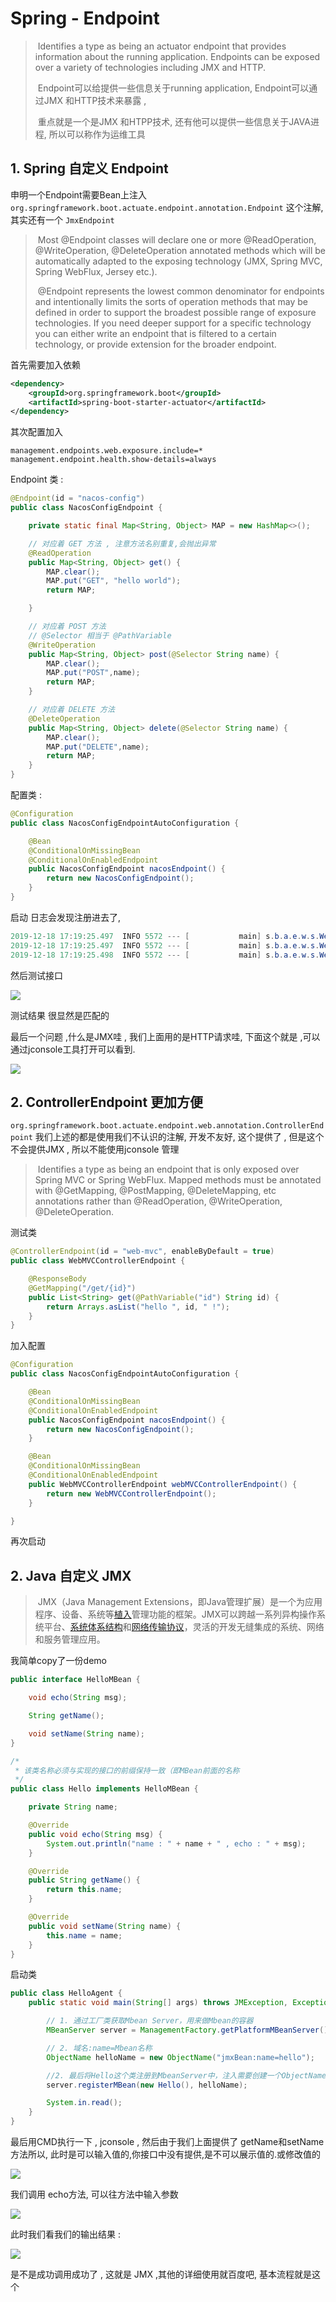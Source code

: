 # Spring - Endpoint

> ​	Identifies a type as being an actuator endpoint that provides information about the running application. Endpoints can be exposed over a variety of technologies including JMX and HTTP.
>
> ​	Endpoint可以给提供一些信息关于running application, Endpoint可以通过JMX 和HTTP技术来暴露 , 
>
> ​	重点就是一个是JMX 和HTPP技术, 还有他可以提供一些信息关于JAVA进程, 所以可以称作为运维工具



## 1. Spring 自定义 Endpoint

申明一个Endpoint需要Bean上注入`org.springframework.boot.actuate.endpoint.annotation.Endpoint` 这个注解, 其实还有一个 `JmxEndpoint`

> ​	Most @Endpoint classes will declare one or more @ReadOperation, @WriteOperation, @DeleteOperation annotated methods which will be automatically adapted to the exposing technology (JMX, Spring MVC, Spring WebFlux, Jersey etc.).
>
> ​	@Endpoint represents the lowest common denominator for endpoints and intentionally limits the sorts of operation methods that may be defined in order to support the broadest possible range of exposure technologies. If you need deeper support for a specific technology you can either write an endpoint that is filtered to a certain technology, or provide extension for the broader endpoint.

首先需要加入依赖

```xml
<dependency>
    <groupId>org.springframework.boot</groupId>
    <artifactId>spring-boot-starter-actuator</artifactId>
</dependency>
```

其次配置加入

```properties
management.endpoints.web.exposure.include=*
management.endpoint.health.show-details=always
```

Endpoint 类 : 

```java
@Endpoint(id = "nacos-config")
public class NacosConfigEndpoint {

    private static final Map<String, Object> MAP = new HashMap<>();

	// 对应着 GET 方法 , 注意方法名别重复,会抛出异常
    @ReadOperation
    public Map<String, Object> get() {
        MAP.clear();
        MAP.put("GET", "hello world");
        return MAP;

    }

    // 对应着 POST 方法
    // @Selector 相当于 @PathVariable
    @WriteOperation
    public Map<String, Object> post(@Selector String name) {
        MAP.clear();
        MAP.put("POST",name);
        return MAP;
    }

    // 对应着 DELETE 方法
    @DeleteOperation
    public Map<String, Object> delete(@Selector String name) {
        MAP.clear();
        MAP.put("DELETE",name);
        return MAP;
    }
}
```

配置类 : 

```java
@Configuration
public class NacosConfigEndpointAutoConfiguration {

    @Bean
    @ConditionalOnMissingBean
    @ConditionalOnEnabledEndpoint
    public NacosConfigEndpoint nacosEndpoint() {
        return new NacosConfigEndpoint();
    }
}
```

启动 日志会发现注册进去了, 

```java
2019-12-18 17:19:25.497  INFO 5572 --- [           main] s.b.a.e.w.s.WebMvcEndpointHandlerMapping : Mapped "{[/actuator/nacos-config],methods=[GET],produces=[application/vnd.spring-boot.actuator.v2+json || application/json]}" onto public java.lang.Object org.springframework.boot.actuate.endpoint.web.servlet.AbstractWebMvcEndpointHandlerMapping$OperationHandler.handle(javax.servlet.http.HttpServletRequest,java.util.Map<java.lang.String, java.lang.String>)
2019-12-18 17:19:25.497  INFO 5572 --- [           main] s.b.a.e.w.s.WebMvcEndpointHandlerMapping : Mapped "{[/actuator/nacos-config/{name}],methods=[DELETE],produces=[application/vnd.spring-boot.actuator.v2+json || application/json]}" onto public java.lang.Object org.springframework.boot.actuate.endpoint.web.servlet.AbstractWebMvcEndpointHandlerMapping$OperationHandler.handle(javax.servlet.http.HttpServletRequest,java.util.Map<java.lang.String, java.lang.String>)
2019-12-18 17:19:25.498  INFO 5572 --- [           main] s.b.a.e.w.s.WebMvcEndpointHandlerMapping : Mapped "{[/actuator/nacos-config/{name}],methods=[POST],produces=[application/vnd.spring-boot.actuator.v2+json || application/json]}" onto public java.lang.Object org.springframework.boot.actuate.endpoint.web.servlet.AbstractWebMvcEndpointHandlerMapping$OperationHandler.handle(javax.servlet.http.HttpServletRequest,java.util.Map<java.lang.String, java.lang.String>)

```

然后测试接口

![](https://tyut.oss-accelerate.aliyuncs.com/image/2019-12-18/240db8b8-e606-49cd-96d2-b7ee3e6a47cf.jpg?x-oss-process=style/template01)

测试结果 很显然是匹配的



最后一个问题 ,什么是JMX哇 , 我们上面用的是HTTP请求哇, 下面这个就是 ,可以通过jconsole工具打开可以看到.

![](https://tyut.oss-accelerate.aliyuncs.com/image/2019-12-18/fef92706-1dc8-42a6-b277-c0770eb6cee5.jpg?x-oss-process=style/template01)

## 2. ControllerEndpoint 更加方便

`org.springframework.boot.actuate.endpoint.web.annotation.ControllerEndpoint` 我们上述的都是使用我们不认识的注解, 开发不友好, 这个提供了 , 但是这个不会提供JMX , 所以不能使用jconsole 管理

> ​	Identifies a type as being an endpoint that is only exposed over Spring MVC or Spring WebFlux. Mapped methods must be annotated with @GetMapping, @PostMapping, @DeleteMapping, etc annotations rather than @ReadOperation, @WriteOperation, @DeleteOperation.

测试类

```java
@ControllerEndpoint(id = "web-mvc", enableByDefault = true)
public class WebMVCControllerEndpoint {

    @ResponseBody
    @GetMapping("/get/{id}")
    public List<String> get(@PathVariable("id") String id) {
        return Arrays.asList("hello ", id, " !");
    }
}
```

加入配置

```java
@Configuration
public class NacosConfigEndpointAutoConfiguration {

    @Bean
    @ConditionalOnMissingBean
    @ConditionalOnEnabledEndpoint
    public NacosConfigEndpoint nacosEndpoint() {
        return new NacosConfigEndpoint();
    }

    @Bean
    @ConditionalOnMissingBean
    @ConditionalOnEnabledEndpoint
    public WebMVCControllerEndpoint webMVCControllerEndpoint() {
        return new WebMVCControllerEndpoint();
    }

}
```

再次启动



## 2. Java 自定义 JMX

> ​	JMX（Java Management Extensions，即Java管理扩展）是一个为应用程序、设备、系统等[植入](https://baike.baidu.com/item/植入/7958584)管理功能的框架。JMX可以跨越一系列异构操作系统平台、[系统体系结构](https://baike.baidu.com/item/系统体系结构/6842760)和[网络传输协议](https://baike.baidu.com/item/网络传输协议/332131)，灵活的开发无缝集成的系统、网络和服务管理应用。



我简单copy了一份demo

```java
public interface HelloMBean {

    void echo(String msg);

    String getName();

    void setName(String name);
}
```

```java
/*
 * 该类名称必须与实现的接口的前缀保持一致（即MBean前面的名称
 */
public class Hello implements HelloMBean {

    private String name;

    @Override
    public void echo(String msg) {
        System.out.println("name : " + name + " , echo : " + msg);
    }

    @Override
    public String getName() {
        return this.name;
    }

    @Override
    public void setName(String name) {
        this.name = name;
    }
}
```

启动类

```java
public class HelloAgent {
    public static void main(String[] args) throws JMException, Exception {

        // 1. 通过工厂类获取Mbean Server，用来做Mbean的容器
        MBeanServer server = ManagementFactory.getPlatformMBeanServer();

        // 2. 域名:name=Mbean名称
        ObjectName helloName = new ObjectName("jmxBean:name=hello");

        //2. 最后将Hello这个类注册到MbeanServer中，注入需要创建一个ObjectName类
        server.registerMBean(new Hello(), helloName);

        System.in.read();
    }
}
```



最后用CMD执行一下 , jconsole , 然后由于我们上面提供了 getName和setName方法所以, 此时是可以输入值的,你接口中没有提供,是不可以展示值的.或修改值的

![](https://tyut.oss-accelerate.aliyuncs.com/image/2019-12-18/b228821d-4bce-4a75-9dfc-600457b4d7c6.jpg?x-oss-process=style/template01)

我们调用 echo方法, 可以往方法中输入参数

![](https://tyut.oss-accelerate.aliyuncs.com/image/2019-12-18/c156edb6-2f97-41fd-b9d1-1abb57d01c8a.jpg?x-oss-process=style/template01)

此时我们看我们的输出结果 : 

![](https://tyut.oss-accelerate.aliyuncs.com/image/2019-12-18/6fc4c382-b736-40e7-a255-16ecccae33fa.jpg?x-oss-process=style/template01)



是不是成功调用成功了 , 这就是 JMX ,其他的详细使用就百度吧, 基本流程就是这个

